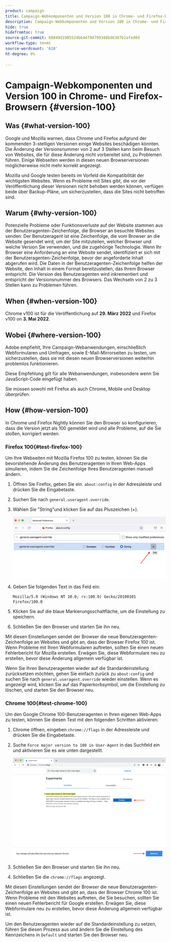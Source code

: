 ```yaml
---
product: campaign
title: Campaign-Webkomponenten und Version 100 in Chrome- und Firefox-Browsern
description: Campaign-Webkomponenten und Version 100 in Chrome- und Firefox-Browsern
hide: true
hidefromtoc: true
source-git-commit: 68049d1905524b644794799348bd6387b2afed0d
workflow-type: tm+mt
source-wordcount: '618'
ht-degree: 0%

---
```


# Campaign-Webkomponenten und Version 100 in Chrome- und Firefox-Browsern {#version-100}

## Was {#what-version-100}

Google und Mozilla warnen, dass Chrome und Firefox aufgrund der kommenden 3-stelligen Versionen einige Websites beschädigen könnten.
Die Änderung der Versionsnummer von 2 auf 3 Stellen kann beim Besuch von Websites, die für diese Änderung nicht vorbereitet sind, zu Problemen führen. Einige Webseiten werden in diesen neuen Browserversionen möglicherweise nicht mehr korrekt angezeigt.

Mozilla und Google testen bereits im Vorfeld die Kompatibilität der wichtigsten Websites. Wenn es Probleme mit Sites gibt, die vor der Veröffentlichung dieser Versionen nicht behoben werden können, verfügen beide über Backup-Pläne, um sicherzustellen, dass die Sites nicht betroffen sind.

## Warum {#why-version-100}

Potenzielle Probleme oder Funktionsverluste auf der Website stammen aus der Benutzeragenten-Zeichenfolge, die Browser an besuchte Websites senden: Der Benutzeragent ist eine Zeichenfolge, die vom Browser an die Website gesendet wird, um der Site mitzuteilen, welcher Browser und welche Version Sie verwenden, und die zugehörige Technologie. Wenn Ihr Browser eine Anforderung an eine Website sendet, identifiziert er sich mit der Benutzeragenten-Zeichenfolge, bevor der angeforderte Inhalt abgerufen wird. Die Daten in der Benutzeragenten-Zeichenfolge helfen der Website, den Inhalt in einem Format bereitzustellen, das Ihrem Browser entspricht. Die Version des Benutzeragenten wird inkrementiert und entspricht der Versionsnummer des Browsers. Das Wechseln von 2 zu 3 Stellen kann zu Problemen führen.

## When {#when-version-100}

Chrome v100 ist für die Veröffentlichung auf **29. März 2022** und Firefox v100 on **3. Mai 2022**.

## Wobei {#where-version-100}

Adobe empfiehlt, Ihre Campaign-Webanwendungen, einschließlich Webformularen und Umfragen, sowie E-Mail-Mirrorseiten zu testen, um sicherzustellen, dass sie mit diesen neuen Browserversionen weiterhin problemlos funktionieren.

Diese Empfehlung gilt für alle Webanwendungen, insbesondere wenn Sie JavaScript-Code eingefügt haben.

Sie müssen sowohl mit Firefox als auch Chrome, Mobile und Desktop überprüfen.

## How {#how-version-100}

In Chrome und Firefox Nightly können Sie den Browser so konfigurieren, dass die Version jetzt als 100 gemeldet wird und alle Probleme, auf die Sie stoßen, korrigiert werden.

### Firefox 100{#test-firefox-100}

Um Ihre Webseiten mit Mozilla Firefox 100 zu testen, können Sie die bevorstehende Änderung des Benutzeragenten in Ihren Web-Apps simulieren, indem Sie die Zeichenfolge Ihres Benutzeragenten manuell ändern.

1. Öffnen Sie Firefox, geben Sie ein. `about:config` in der Adressleiste und drücken Sie die Eingabetaste.
1. Suchen Sie nach `general.useragent.override`.
1. Wählen Sie &quot;String&quot;und klicken Sie auf das Pluszeichen (+).

   ![](assets/force-user-agent-firefox.png)

1. Geben Sie folgenden Text in das Feld ein:

   ```
   Mozilla/5.0 (Windows NT 10.0; rv:100.0) Gecko/20100101 Firefox/100.0
   ```

1. Klicken Sie auf die blaue Markierungsschaltfläche, um die Einstellung zu speichern.
1. Schließen Sie den Browser und starten Sie ihn neu.

Mit diesen Einstellungen sendet der Browser die neue Benutzeragenten-Zeichenfolge an Websites und gibt an, dass der Browser Firefox 100 ist. Wenn Probleme mit Ihren Webformularen auftreten, sollten Sie einen neuen Fehlerbericht für Mozilla erstellen. Erwägen Sie, diese Webformulare neu zu erstellen, bevor diese Änderung allgemein verfügbar ist.

Wenn Sie Ihren Benutzeragenten wieder auf die Standardeinstellung zurücksetzen möchten, gehen Sie einfach zurück zu `about:config` und suchen Sie nach `general.useragent.override` wieder einstellen.  Wenn es angezeigt wird, klicken Sie auf das Papierkorbsymbol, um die Einstellung zu löschen, und starten Sie den Browser neu.

### Chrome 100{#test-chrome-100}

Um den Google Chrome 100-Benutzeragenten in Ihren eigenen Web-Apps zu testen, können Sie diesen Test mit den folgenden Schritten aktivieren:

1. Chrome öffnen, eingeben `chrome://flags` in der Adressleiste und drücken Sie die Eingabetaste.
1. Suche `Force major version to 100 in User-Agent` in das Suchfeld ein und aktivieren Sie es wie unten dargestellt.

   ![](assets/force-user-agent-chrome.png)

1. Schließen Sie den Browser und starten Sie ihn neu.
1. Schließen Sie die `chrome://flags` angezeigt.

Mit diesen Einstellungen sendet der Browser die neue Benutzeragenten-Zeichenfolge an Websites und gibt an, dass der Browser Chrome 100 ist. Wenn Probleme mit den Websites auftreten, die Sie besuchen, sollten Sie einen neuen Fehlerbericht für Google erstellen. Erwägen Sie, diese Webformulare neu zu erstellen, bevor diese Änderung allgemein verfügbar ist.

Um den Benutzeragenten wieder auf die Standardeinstellung zu setzen, führen Sie diesen Prozess aus und ändern Sie die Einstellung des Kennzeichens in `Default` und starten Sie den Browser neu.
